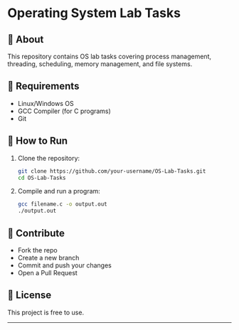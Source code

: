 
# Operating System Lab Tasks  

## 📌 About  
This repository contains OS lab tasks covering process management, threading, scheduling, memory management, and file systems.  

## 🔧 Requirements  
- Linux/Windows OS  
- GCC Compiler (for C programs)  
- Git  

## 🚀 How to Run  
1. Clone the repository:  
   ```bash
   git clone https://github.com/your-username/OS-Lab-Tasks.git
   cd OS-Lab-Tasks
   ```
2. Compile and run a program:  
   ```bash
   gcc filename.c -o output.out
   ./output.out
   ```

## 🤝 Contribute  
- Fork the repo  
- Create a new branch  
- Commit and push your changes  
- Open a Pull Request  

## 📜 License  
This project is free to use.

---
